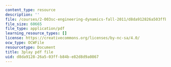 ```yaml
---
content_type: resource
description: ''
file: /courses/2-003sc-engineering-dynamics-fall-2011/d8da912826a503ffb84be82d8d9a0867_QYP-oC1kP_s.pdf
file_size: 60665
file_type: application/pdf
learning_resource_types: []
license: https://creativecommons.org/licenses/by-nc-sa/4.0/
ocw_type: OCWFile
resourcetype: Document
title: 3play pdf file
uid: d8da9128-26a5-03ff-b84b-e82d8d9a0867
---
```

